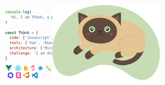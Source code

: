 <img align='right' src="https://raw.githubusercontent.com/cothvbdnnn/cothvbdnnn/main/icons/cat.png" width="350">

```javascript
console.log(
  'Hi, I am Thành, a passionate self-taught Frontend developer'
)

const Thành = {
  code: ['Javascript', 'Typescript', 'PHP', 'HTML', 'CSS'],
  tools: ['Vue', 'React', 'Jest'],
  architecture: ['Microfrontend', 'Monorepo'],
  challenge: 'I am doing the 300 bài code thiếu nhi'
}
```
<p>
  <img height="20" src="https://raw.githubusercontent.com/cothvbdnnn/cothvbdnnn/main/icons/vue.png">&nbsp;
  <img height="20" src="https://raw.githubusercontent.com/cothvbdnnn/cothvbdnnn/main/icons/react.png">&nbsp;
  <img height="20" src="https://raw.githubusercontent.com/cothvbdnnn/cothvbdnnn/main/icons/firebase.png">&nbsp;
  <img height="20" src="https://raw.githubusercontent.com/cothvbdnnn/cothvbdnnn/main/icons/singlespa.png">&nbsp;
  <img height="20" src="https://raw.githubusercontent.com/cothvbdnnn/cothvbdnnn/main/icons/webpack.png">&nbsp;
  <img height="20" src="https://raw.githubusercontent.com/cothvbdnnn/cothvbdnnn/main/icons/emmet.png">&nbsp;
  <img height="20" src="https://raw.githubusercontent.com/cothvbdnnn/cothvbdnnn/main/icons/eslint.png">&nbsp;
  <img height="20" src="https://raw.githubusercontent.com/cothvbdnnn/cothvbdnnn/main/icons/storybook.png">&nbsp;
  <img height="20" src="https://raw.githubusercontent.com/cothvbdnnn/cothvbdnnn/main/icons/ubuntu.png">&nbsp;
  <img height="20" src="https://raw.githubusercontent.com/cothvbdnnn/cothvbdnnn/main/icons/visual.png">&nbsp;
</p>

